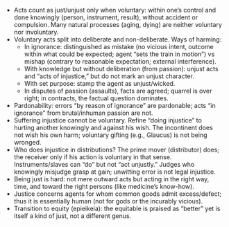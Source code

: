 - Acts count as just/unjust only when voluntary: within one’s control and done knowingly (person, instrument, result), without accident or compulsion. Many natural processes (aging, dying) are neither voluntary nor involuntary.
- Voluntary acts split into deliberate and non-deliberate. Ways of harming:
  - In ignorance: distinguished as mistake (no vicious intent, outcome within what could be expected; agent “sets the train in motion”) vs mishap (contrary to reasonable expectation; external interference).
  - With knowledge but without deliberation (from passion): unjust acts and “acts of injustice,” but do not mark an unjust character.
  - With set purpose: stamp the agent as unjust/wicked.
  - In disputes of passion (assaults), facts are agreed; quarrel is over right; in contracts, the factual question dominates.
- Pardonability: errors “by reason of ignorance” are pardonable; acts “in ignorance” from brutal/inhuman passion are not.
- Suffering injustice cannot be voluntary. Refine “doing injustice” to hurting another knowingly and against his wish. The incontinent does not wish his own harm; voluntary gifting (e.g., Glaucus) is not being wronged.
- Who does injustice in distributions? The prime mover (distributor) does; the receiver only if his action is voluntary in that sense. Instruments/slaves can “do” but not “act unjustly.” Judges who knowingly misjudge grasp at gain; unwitting error is not legal injustice.
- Being just is hard: not mere outward acts but acting in the right way, time, and toward the right persons (like medicine’s know-how).
- Justice concerns agents for whom common goods admit excess/defect; thus it is essentially human (not for gods or the incurably vicious).
- Transition to equity (epieikeia): the equitable is praised as “better” yet is itself a kind of just, not a different genus.